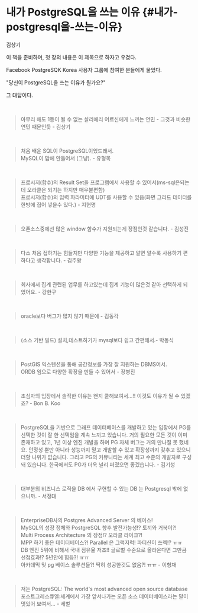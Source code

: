 # 내가 PostgreSQL을 쓰는 이유 {#내가-postgresql을-쓰는-이유}

김상기

이 책을 준비하며, 첫 장의 내용은 이 제목으로 하자고 우겼다.

Facebook PostgreSQK Korea 사용자 그룹에 참여한 분들에게 물었다.

"당신이 PostgreSQL을 쓰는 이유가 뭔가요?"

그 대답이다.

&#x200b;

> 아무리 해도 1등이 될 수 없는 살리에리 어르신에게 느끼는 연민 - 그것과 비슷한 연민 때문인듯 - 김상기

&#x200b;

> 처음 배운 SQL이 PostgreSQL이었드래서.  
> MySQL이 맘에 안들어서 \(그냥\). - 유형목

&#x200b;

> 프로시저\(함수\)의 Result Set을 프로그램에서 사용할 수 있어서\(ms-sql은되는데 오라클은 되기는 하지만 매우불편함\)  
> 프로시저\(함수\)의 입력 파라미터에 UDT를 사용할 수 있음\(화면 그리드 데이터를 한방에 집어 넣을수 있다.\) - 지현명

&#x200b;

> 오픈소스중에선 많은 window 함수가 지원되는게 장점인것 같습니다. - 김성진  

&#x200b;

> 다소 처음 접하기는 힘들지만 다양한 기능을 제공하고 알면 알수록 사용하기 편하다고 생각합니다. - 김주왕  

&#x200b;

> 회사에서 집계 관련된 업무를 하고있는데 집계 기능이 많은것 같아 선택하게 되었어요. - 강한구  

&#x200b;

> oracle보다 버그가 많지 않기 때문에 - 김동각  

&#x200b;

> (소스 기반 빌드) 설치,테스트하기가 mysql보다 쉽고 간편해서.- 박동식  

&#x200b;

> PostGIS 익스텐션을 통해 공간정보를 가장 잘 지원하는 DBMS여서.   
> ORDB 임으로 다양한 확장을 만들 수 있어서 - 장병진  

&#x200b;

> 초심자의 입장에서 솔직한 이유는 왠지 쿨해보여서...!! 이것도 이유가 될 수 있겠죠? - Bon B. Koo

&#x200b;

> PostgreSQL을 기반으로 그래프 데이터베이스를 개발하고 있는 입장에서 PG를 선택한 것이 잘 한 선택임을 계속 느끼고 있습니다. 거의 필요한 모든 것이 이미 존재하고 있고, 1년 이상 엔진 개발을 하며 PG 자체 버그는 거의 만나질 못 했네요. 안정성 뿐만 아니라 성능까지 믿고 개발할 수 있고 확장성까지 갖추고 있으니 더할 나위가 없습니다. 그리고 PG의 커뮤니티는 세계 최고 수준의 개발자로 구성돼 있습니다. 한국에서도 PG가 더욱 널리 퍼졌으면 좋겠습니다. - 김기성

&#x200b;

> 대부분의 비즈니스 로직을 DB 에서 구현할 수 있는 DB 는 Postgresql 밖에 없으니까. - 서정대

&#x200b;


> EnterpriseDB사의 Postgres Advanced Server 의 베이스!    
> MySQL의 성장 정체와 PostgreSQL 향후 발전가능성!? 토끼와 거북이?!    
> Multi Process Architecture 의 장점!? 오라클 라이크?!    
> MPP 하기 좋은 데이터베이스?! Parallel 은 그럭저럭! 파티션이 쓰렉!? ㅠㅠ    
> DB 엔진 5위에 비해서 국내 점유율 저조!! 글로벌 수준으로 올라온다면 그만큼 선점효과!? 5년안에 힘듬?! ㅠㅠ    
> 아카데믹 및 pg 베이스 솔루션들?! 딱히 성공한것도 없음?! ㅠㅠ - 이형채

&#x200b;

> 저는 PostgreSQL: The world's most advanced open source database 
포스트그레스큐엘:세계에서 가장 앞서나가는 오픈 소스 데이터베이스라는 말이 멋있어 보여서... - 세벌
